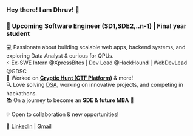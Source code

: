 ### Hey there! I am Dhruv! 👋

<!--
**Decoder2003/Decoder2003** is a ✨ _special_ ✨ repository because its `README.md` (this file) appears on your GitHub profile.

Here are some ideas to get you started:

- 🔭 I’m currently working on ...
- 🌱 I’m currently learning ...
- 👯 I’m looking to collaborate on ...
- 🤔 I’m looking for help with ...
- 💬 Ask me about ...
- 📫 How to reach me: ...
- 😄 Pronouns: ...
- ⚡ Fun fact: ...
-->

### 🚀 **Upcoming Software Engineer (SD1,SDE2,..n-1) | Final year student**  

💻 Passionate about building scalable web apps, backend systems, and exploring Data Analyst & curious for QPUs.  
⚡ Ex-SWE Intern @XpressBites | Dev Lead @HackHound | WebDevLead @GDSC  
📌 Worked on **[Cryptic Hunt (CTF Platform)](https://github.com/Decoder2003/cryptichunt)** & more!  
🔍 Love solving [DSA](https://github.com/Decoder2003/data-structures-algorithms), working on innovative projects, and competing in hackathons.  
📚 On a journey to become an **SDE & future MBA** 🚀  

💡 Open to collaboration & new opportunities!  

🔗 [LinkedIn](https://www.linkedin.com/in/dhruvkalra2003/) | [Gmail](dhruvkalra1307@gmail.com)


